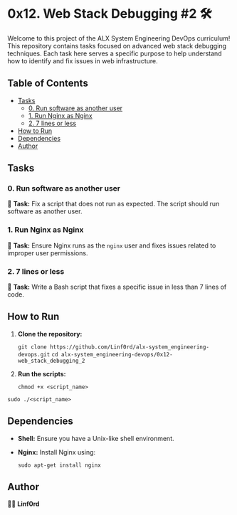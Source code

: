 
# 0x12. Web Stack Debugging #2 🛠️

Welcome to this project of the ALX System Engineering DevOps curriculum! This repository contains tasks focused on advanced web stack debugging techniques. Each task here serves a specific purpose to help understand how to identify and fix issues in web infrastructure.

## Table of Contents

-   [Tasks](#tasks)
    -   [0. Run software as another user](#0-run-software-as-another-user)
    -   [1. Run Nginx as Nginx](#1-run-nginx-as-nginx)
    -   [2. 7 lines or less](#2-7-lines-or-less)
-   [How to Run](#how-to-run)
-   [Dependencies](#dependencies)
-   [Author](#author)

## Tasks

### 0. Run software as another user

👤 **Task:** Fix a script that does not run as expected. The script should run software as another user.

### 1. Run Nginx as Nginx

🔄 **Task:** Ensure Nginx runs as the `nginx` user and fixes issues related to improper user permissions.

### 2. 7 lines or less

🔧 **Task:** Write a Bash script that fixes a specific issue in less than 7 lines of code.

## How to Run

1.  **Clone the repository:**
    
    `git clone https://github.com/Linf0rd/alx-system_engineering-devops.git`
   `cd alx-system_engineering-devops/0x12-web_stack_debugging_2` 
    
2.  **Run the scripts:**
    
    `chmod +x <script_name>`
    
   `sudo ./<script_name>` 
    

## Dependencies

-   **Shell:**  Ensure you have a Unix-like shell environment.
-   **Nginx:**  Install Nginx using:
        
    `sudo apt-get install nginx` 
    

## Author

👨‍💻 **Linf0rd**